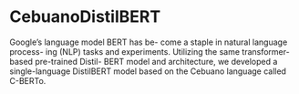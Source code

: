 # CebuanoDistilBERT
Google’s language model BERT has be-
come a staple in natural language process-
ing (NLP) tasks and experiments. Utilizing
the same transformer-based pre-trained Distil-
BERT model and architecture, we developed
a single-language DistilBERT model based
on the Cebuano language called C-BERTo.
